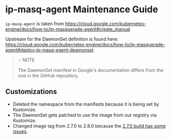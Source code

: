 # ip-masq-agent Maintenance Guide

`ip-masq-agent` is taken from <https://cloud.google.com/kubernetes-engine/docs/how-to/ip-masquerade-agent#create_manual>

Upstream for the DaemonSet definition is found here:
<https://cloud.google.com/kubernetes-engine/docs/how-to/ip-masquerade-agent#deploy-ip-masq-agent-deamonset>

> 💡 NOTE
>
> The DaemonSet manifest in Google's documentation differs from the one in the GitHub repository.

## Customizations

- Deleted the namespace from the manifests because it is being set by Kustomize.
- The DaemonSet gets patched to use the image from our registry via Kustomize.
- Changed image tag from 2.7.0 to 2.8.0 because the [2.7.0 build has some issues](https://github.com/kubernetes-sigs/ip-masq-agent/releases).
